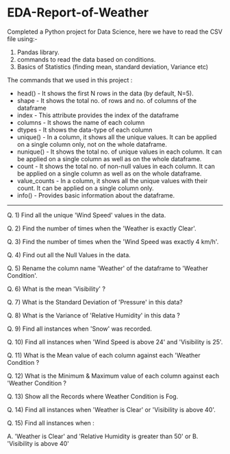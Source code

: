 # EDA-Report-of-Weather
Completed a Python project for Data Science, here we have to read the CSV file using:-
1. Pandas library.
2. commands to read the data based on conditions.
3. Basics of Statistics (finding mean, standard deviation, Variance etc)

The commands that we used in this project :

* head() - It shows the first N rows in the data (by default, N=5).
* shape - It shows the total no. of rows and no. of columns of the dataframe
* index - This attribute provides the index of the dataframe
* columns - It shows the name of each column
* dtypes - It shows the data-type of each column
* unique() - In a column, it shows all the unique values. It can be applied on a single column only, not on the whole dataframe.
* nunique() - It shows the total no. of unique values in each column. It can be applied on a single column as well as on the whole dataframe.
* count - It shows the total no. of non-null values in each column. It can be applied on a single column as well as on the whole dataframe.
* value_counts - In a column, it shows all the unique values with their count. It can be applied on a single column only.
* info() - Provides basic information about the dataframe.
--------------------------------
Q. 1) Find all the unique 'Wind Speed' values in the data.

Q. 2) Find the number of times when the 'Weather is exactly Clear'.

Q. 3) Find the number of times when the 'Wind Speed was exactly 4 km/h'.

Q. 4) Find out all the Null Values in the data.

Q. 5) Rename the column name 'Weather' of the dataframe to 'Weather Condition'.

Q. 6) What is the mean 'Visibility' ?

Q. 7) What is the Standard Deviation of 'Pressure' in this data?

Q. 8) What is the Variance of 'Relative Humidity' in this data ?

Q. 9) Find all instances when 'Snow' was recorded.

Q. 10) Find all instances when 'Wind Speed is above 24' and 'Visibility is 25'.

Q. 11) What is the Mean value of each column against each 'Weather Condition ?

Q. 12) What is the Minimum & Maximum value of each column against each 'Weather Condition ?

Q. 13) Show all the Records where Weather Condition is Fog.

Q. 14) Find all instances when 'Weather is Clear' or 'Visibility is above 40'.

Q. 15) Find all instances when :

A. 'Weather is Clear' and 'Relative Humidity is greater than 50'
or
B. 'Visibility is above 40'
